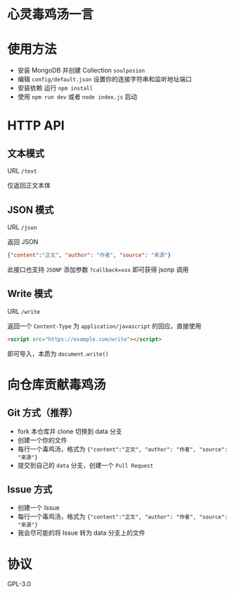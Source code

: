 # 心灵毒鸡汤一言

# 使用方法  
 * 安装 MongoDB 并创建 Collection `soulposion`
 * 编辑 `config/default.json` 设置你的连接字符串和监听地址端口
 * 安装依赖 运行 `npm install`
 * 使用 `npm run dev` 或者 `node index.js` 启动

# HTTP API
## 文本模式
URL `/text`  

仅返回正文本体

## JSON 模式
URL `/json`  

返回 JSON  

```json
{"content":"正文", "author": "作者", "source": "来源"}
```

此接口也支持 `JSONP` 添加参数 `?callback=xxx` 即可获得 jsonp 调用

## Write 模式
URL `/write`  

返回一个 `Content-Type` 为 `application/javascript` 的回应，直接使用  

```html
<script src="https://example.com/write"></script>
```

即可导入，本质为 `document.write()`

# 向仓库贡献毒鸡汤

## Git 方式（推荐）
 * fork 本仓库并 clone 切换到 data 分支
 * 创建一个你的文件
 * 每行一个毒鸡汤，格式为 `{"content":"正文", "author": "作者", "source": "来源"}`
 * 提交到自己的 `data` 分支，创建一个 `Pull Request`

## Issue 方式
 * 创建一个 Issue
 * 每行一个毒鸡汤，格式为 `{"content":"正文", "author": "作者", "source": "来源"}`
 * 我会尽可能的将 Issue 转为 data 分支上的文件

# 协议
GPL-3.0
